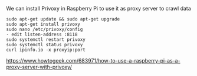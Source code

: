 We can install Privoxy in Raspberry Pi to use it as proxy server to crawl data
```
sudo apt-get update && sudo apt-get upgrade
sudo apt-get install privoxy
sudo nano /etc/privoxy/config
- edit listen-address :8118
sudo systemctl restart privoxy
sudo systemctl status privoxy
curl ipinfo.io -x proxyip:port
```


https://www.howtogeek.com/683971/how-to-use-a-raspberry-pi-as-a-proxy-server-with-privoxy/